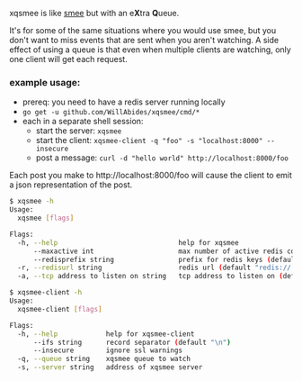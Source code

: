 xqsmee is like [smee](https://github.com/probot/smee) but with an e**X**tra **Q**ueue.

It's for some of the same situations where you would use smee, but you don't
want to miss events that are sent when you aren't watching.  A side effect
of using a queue is that even when multiple clients are watching, only one
client will get each request.

### example usage:

- prereq: you need to have a redis server running locally
- `go get -u github.com/WillAbides/xqsmee/cmd/*`
- each in a separate shell session:
    - start the server:
        `xqsmee`
    - start the client:
        `xqsmee-client -q "foo" -s "localhost:8000" --insecure`
    - post a message:
        `curl -d "hello world" http://localhost:8000/foo`

Each post you make to http://localhost:8000/foo will cause the client to
emit a json representation of the post.

```bash
$ xqsmee -h
Usage:
  xqsmee [flags]

Flags:
  -h, --help                              help for xqsmee
      --maxactive int                     max number of active redis connections (default 100)
      --redisprefix string                prefix for redis keys (default "xqsmee")
  -r, --redisurl string                   redis url (default "redis://:6379")
  -a, --tcp address to listen on string   tcp address to listen on (default ":8000")
```

```bash
$ xqsmee-client -h
Usage:
  xqsmee-client [flags]

Flags:
  -h, --help            help for xqsmee-client
      --ifs string      record separator (default "\n")
      --insecure        ignore ssl warnings
  -q, --queue string    xqsmee queue to watch
  -s, --server string   address of xqsmee server
```
